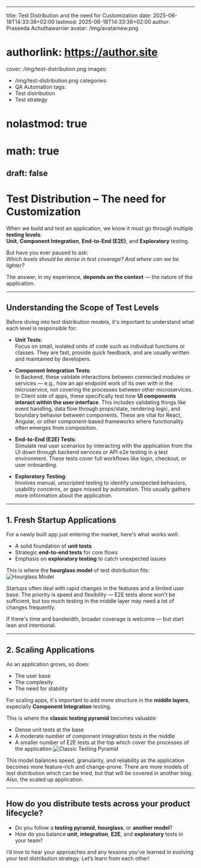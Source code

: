  ---
title: Test Distribution and the need for Customization
date: 2025-06-18T14:33:38+02:00
lastmod: 2025-06-18T14:33:38+02:00
author: Praseeda Achuthawarrier
avatar: /img/avatarnew.png
# authorlink: https://author.site
cover: /img/test-distribution.png
images:
 - /img/test-distribution.png
categories:
  - QA Automation
tags:
- Test distribution
- Test strategy
# nolastmod: true
# math: true
draft: false
---

# Test Distribution – The need for Customization

When we build and test an application, we know it must go through multiple **testing levels**:  
**Unit**, **Component Integration**, **End-to-End (E2E)**, and **Exploratory** testing.

But have you ever paused to ask:  
*Which levels should be dense in test coverage? And where can we be lighter?*

The answer, in my experience, **depends on the context** — the nature of the application.

---

## Understanding the Scope of Test Levels

Before diving into test distribution models, it's important to understand what each level is responsible for:

- **Unit Tests**:  
  Focus on small, isolated units of code such as individual functions or classes. They are fast, provide quick feedback, and are usually written and maintained by developers.

- **Component Integration Tests**:  
  In Backend, these validate interactions between connected modules or services — e.g., how an api endpoint work of its own with in the microservice, not covering the processes between other microservices.
  In Client side of apps, these specifically test how **UI components interact within the user interface**. This includes validating things like event handling, data flow through props/state, rendering logic, and boundary behavior between components. These are vital for React, Angular, or other component-based frameworks where functionality often emerges from composition.

- **End-to-End (E2E) Tests**:  
  Simulate real user scenarios by interacting with the application from the UI down through backend services or API e2e testing in a test environment. These tests cover full workflows like login, checkout, or user onboarding.

- **Exploratory Testing**:  
  Involves manual, unscripted testing to identify unexpected behaviors, usability concerns, or gaps missed by automation. This usually gathers more information about the application.

---

## 1. Fresh Startup Applications

For a newly built app just entering the market, here's what works well:

- A solid foundation of **unit tests**  
- Strategic **end-to-end tests** for core flows  
- Emphasis on **exploratory testing** to catch unexpected issues

This is where the **hourglass model** of test distribution fits:
![Hourglass Model](/img/hourglass-model.png)

Startups often deal with rapid changes in the features and a limited user base. The priority is speed and flexibility — E2E tests alone won’t be sufficient, but too much testing in the middle layer may need a lot of changes frequently.

If there's time and bandwidth, broader coverage is welcome — but start lean and intentional.

---

## 2. Scaling Applications

As an application grows, so does:
- The user base  
- The complexity  
- The need for stability

For scaling apps, it's important to add more structure in the **middle layers**, especially **Component Integration** testing.

This is where the **classic testing pyramid** becomes valuable:
- Dense unit tests at the base  
- A moderate number of component integration tests in the middle  
- A smaller number of E2E tests at the top which cover the processes of the application
![Classic Testing Pyramid](/img/classic-testing-pyramid.png)

This model balances speed, granularity, and reliability as the application becomes more feature-rich and change-prone. There are more models of test distribution which can be tried, but that will be covered in another blog. Also, the scaled up application.

---

## How do you distribute tests across your product lifecycle?

- Do you follow a **testing pyramid**, **hourglass**, or **another model**?
- How do you balance **unit**, **integration**, **E2E**, and **exploratory** tests in your team?

I’d love to hear your approaches and any lessons you've learned in evolving your test distribution strategy. Let’s learn from each other!
